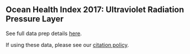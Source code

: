 ## Ocean Health Index 2017: Ultraviolet Radiation Pressure Layer

See full data prep details [here](https://rawgit.com/OHI-Science/ohiprep_v2018/master/globalprep/prs_uv/v2018/uv_dataprep.html).

If using these data, please see our [citation policy](http://ohi-science.org/citation-policy/).

  
